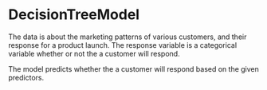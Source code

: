 # DecisionTreeModel

The data is about the marketing patterns of various customers, and their response for a product launch. 
The response variable is a categorical variable whether or not the a customer will respond. 

The model predicts whether the a customer will respond based on the given predictors.
